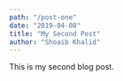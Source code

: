 ```yaml
---
path: "/post-one"
date: "2019-04-08"
title: "My Second Post"
author: "Shoaib Khalid"
---
```


This is my second blog post.
